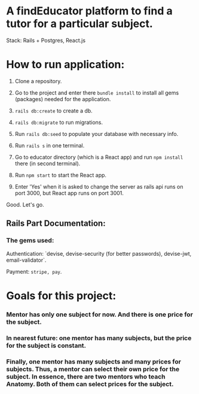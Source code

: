<h1>A findEducator platform to find a tutor for a particular subject.</h1>
Stack: Rails + Postgres, React.js

<h1>How to run application:</h1>

1. Clone a repository.

2. Go to the project and enter there `bundle install` to install all gems (packages) needed for the application.

3. `rails db:create` to create a db.

4. `rails db:migrate` to run migrations.

5. Run `rails db:seed` to populate your database with necessary info.

6. Run `rails s` in one terminal.

7. Go to educator directory (which is a React app) and run `npm install` there (in second terminal).

8. Run `npm start` to start the React app.

9. Enter 'Yes' when it is asked to change the server as rails api runs on port 3000, but React app runs on port 3001.

Good. Let's go.


<h2>Rails Part Documentation:</h2>

<h3>The gems used:</h3>
Authentication: `devise, devise-security (for better passwords), devise-jwt, email-validator`.

Payment: `stripe, pay`.

<h1> Goals for this project: </h1>
<h3> Mentor has only one subject for now. And there is one price for the subject. </h3>
<h3> In nearest future: one mentor has many subjects, but the price for the subject is constant. </h3>
<h3> Finally, one mentor has many subjects and many prices for subjects. Thus, a mentor can 
select their own price for the subject. In essence, there are two mentors who teach Anatomy. Both of them
can select prices for the subject. </h3>





